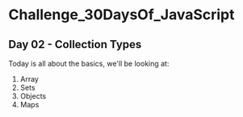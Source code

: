 # Challenge_30DaysOf_JavaScript

## Day 02 - Collection Types

Today is all about the basics, we'll be looking at:

1. Array
2. Sets
3. Objects
4. Maps